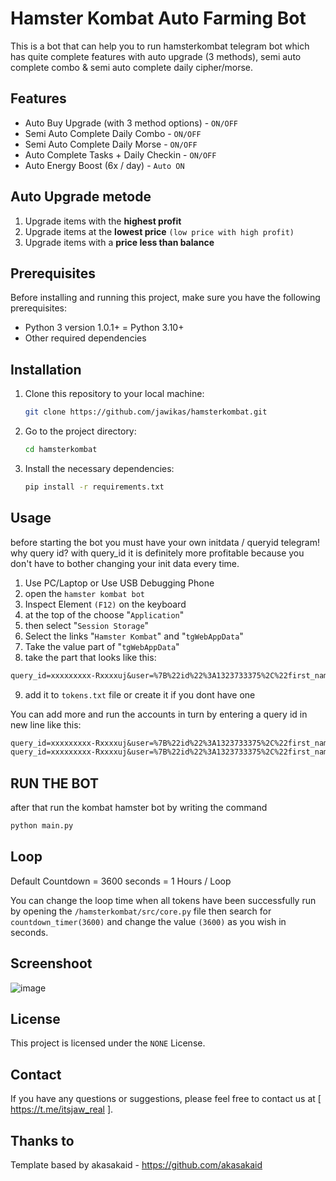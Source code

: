 # Hamster Kombat Auto Farming Bot 
This is a bot that can help you to run hamsterkombat telegram bot which has quite complete features with auto upgrade (3 methods), semi auto complete combo & semi auto complete daily cipher/morse.

## Features
- Auto Buy Upgrade (with 3 method options) - `ON/OFF`
- Semi Auto Complete Daily Combo - `ON/OFF`
- Semi Auto Complete Daily Morse - `ON/OFF`
- Auto Complete Tasks + Daily Checkin - `ON/OFF`
- Auto Energy Boost (6x / day) - `Auto ON`

##   Auto Upgrade metode
  1. Upgrade items with the **highest profit**
  2. Upgrade items at the **lowest price** `(low price with high profit)`
  3. Upgrade items with a **price less than balance**

## Prerequisites
Before installing and running this project, make sure you have the following prerequisites:
- Python 3 version 1.0.1+ = Python 3.10+
- Other required dependencies

## Installation
1. Clone this repository to your local machine:
    ```bash
    git clone https://github.com/jawikas/hamsterkombat.git
    ```
2. Go to the project directory:
    ```bash
    cd hamsterkombat
    ```
3. Install the necessary dependencies:
    ```bash
    pip install -r requirements.txt
    ```

## Usage
before starting the bot you must have your own initdata / queryid telegram! why query id? with query_id it is definitely more profitable because you don't have to bother changing your init data every time.

1. Use PC/Laptop or Use USB Debugging Phone
2. open the `hamster kombat bot`
3. Inspect Element `(F12)` on the keyboard
4. at the top of the choose "`Application`" 
5. then select "`Session Storage`" 
6. Select the links "`Hamster Kombat`" and "`tgWebAppData`"
7. Take the value part of "`tgWebAppData`"
8. take the part that looks like this: 

```txt 
query_id=xxxxxxxxx-Rxxxxuj&user=%7B%22id%22%3A1323733375%2C%22first_name%22%3A%22xxxx%22%2C%22last_name%22%3A%22%E7%9A%BF%20xxxxxx%22%2C%22username%22%3A%22xxxxx%22%2C%22language_code%22%3A%22id%22%2C%22allows_write_to_pm%22%3Atrue%7D&auth_date=xxxxx&hash=xxxxxxxxxxxxxxxxxxxxxxxxxxxxxxxxxxxxxxxxxxxxxxxxxxxxxxxxxxxxxx
```
9. add it to `tokens.txt` file or create it if you dont have one


You can add more and run the accounts in turn by entering a query id in new line like this:
```txt
query_id=xxxxxxxxx-Rxxxxuj&user=%7B%22id%22%3A1323733375%2C%22first_name%22%3A%22xxxx%22%2C%22last_name%22%3A%22%E7%9A%BF%20xxxxxx%22%2C%22username%22%3A%22xxxxx%22%2C%22language_code%22%3A%22id%22%2C%22allows_write_to_pm%22%3Atrue%7D&auth_date=xxxxx&hash=xxxxxxxxxxxxxxxxxxxxxxxxxxxxxxxxxxxxxxxxxxxxxxxxxxxxxxxxxxxxxx
query_id=xxxxxxxxx-Rxxxxuj&user=%7B%22id%22%3A1323733375%2C%22first_name%22%3A%22xxxx%22%2C%22last_name%22%3A%22%E7%9A%BF%20xxxxxx%22%2C%22username%22%3A%22xxxxx%22%2C%22language_code%22%3A%22id%22%2C%22allows_write_to_pm%22%3Atrue%7D&auth_date=xxxxx&hash=xxxxxxxxxxxxxxxxxxxxxxxxxxxxxxxxxxxxxxxxxxxxxxxxxxxxxxxxxxxxxx
```
## RUN THE BOT
after that run the kombat hamster bot by writing the command

```bash
python main.py
```

## Loop
Default Countdown = 3600 seconds = 1 Hours / Loop

You can change the loop time when all tokens have been successfully run by opening the `/hamsterkombat/src/core.py` file then search for `countdown_timer(3600)` and change the value `(3600)` as you wish in seconds.  

## Screenshoot
![image](https://github.com/jawikas/hamsterkombat/assets/63976518/de33ad9f-f5ea-451e-a9ac-bce8d525e28f)

## License
This project is licensed under the `NONE` License.

## Contact
If you have any questions or suggestions, please feel free to contact us at [ https://t.me/itsjaw_real ].

## Thanks to
Template based by akasakaid - https://github.com/akasakaid
